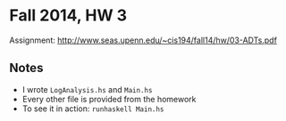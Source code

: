 # Fall 2014, HW 3

Assignment: http://www.seas.upenn.edu/~cis194/fall14/hw/03-ADTs.pdf

## Notes

* I wrote `LogAnalysis.hs` and `Main.hs`
* Every other file is provided from the homework
* To see it in action: `runhaskell Main.hs`
